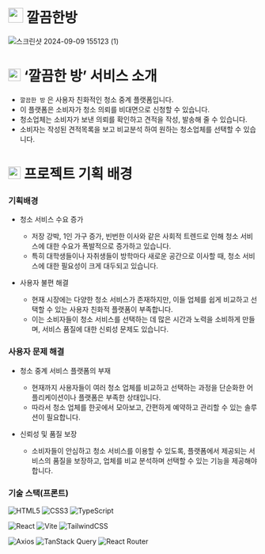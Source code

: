 # <img src="https://www.clean-room.co.kr/assets/icon-Utf2YN7S.png" width="30" height="30"> 깔끔한방
![스크린샷 2024-09-09 155123 (1)](https://github.com/user-attachments/assets/f8f3d809-e4b7-4ae5-a3ba-506c1d1598f5)


# <img src="https://www.clean-room.co.kr/assets/icon-Utf2YN7S.png" width="25" height="25"> ‘깔끔한 방’ 서비스 소개
- `깔끔한 방` 은 사용자 친화적인 청소 중계 플랫폼입니다.
- 이 플랫폼은 소비자가 청소 의뢰를 비대면으로 신청할 수 있습니다.
- 청소업체는 소비자가 보낸 의뢰를 확인하고 견적을 작성, 발송해 줄 수 있습니다.
- 소비자는 작성된 견적목록을 보고 비교분석 하여 원하는 청소업체를 선택할 수 있습니다.



# <img src="https://www.clean-room.co.kr/assets/icon-Utf2YN7S.png" width="25" height="25">  프로젝트 기획 배경
### 기획배경
- 청소 서비스 수요 증가
  - 저장 강박, 1인 가구 증가, 빈번한 이사와 같은 사회적 트렌드로 인해 청소 서비스에 대한 수요가 폭발적으로 증가하고 있습니다. 
  - 특히 대학생들이나 자취생들이 방학마다 새로운 공간으로 이사할 때, 청소 서비스에 대한 필요성이 크게 대두되고 있습니다.

- 사용자 불편 해결
  - 현재 시장에는 다양한 청소 서비스가 존재하지만, 이들 업체를 쉽게 비교하고 선택할 수 있는 사용자 친화적 플랫폼이 부족합니다.
  - 이는 소비자들이 청소 서비스를 선택하는 데 많은 시간과 노력을 소비하게 만들며, 서비스 품질에 대한 신뢰성 문제도 있습니다.


### 사용자 문제 해결
- 청소 중계 서비스 플랫폼의 부재
  - 현재까지 사용자들이 여러 청소 업체를 비교하고 선택하는 과정을 단순화한 어플리케이션이나 플랫폼은 부족한 상태입니다.
  - 따라서 청소 업체를 한곳에서 모아보고, 간편하게 예약하고 관리할 수 있는 솔루션이 필요합니다.

- 신뢰성 및 품질 보장
  - 소비자들이 안심하고 청소 서비스를 이용할 수 있도록, 플랫폼에서 제공되는 서비스의 품질을 보장하고, 업체를 비교 분석하며 선택할 수 있는 기능을 제공해야 합니다.




### 기술 스택(프론트)
![HTML5](https://img.shields.io/badge/html5-E34F26?style=for-the-badge&logo=html5&logoColor=white)
![CSS3](https://img.shields.io/badge/css3-1572B6?style=for-the-badge&logo=css3&logoColor=white)
![TypeScript](https://img.shields.io/badge/typescript-007ACC?style=for-the-badge&logo=typescript&logoColor=white)

![React](https://img.shields.io/badge/react-61DAFB?style=for-the-badge&logo=react&logoColor=black)
![Vite](https://img.shields.io/badge/vite-646CFF?style=for-the-badge&logo=vite&logoColor=white)
![TailwindCSS](https://img.shields.io/badge/tailwindcss-06B6D4?style=for-the-badge&logo=tailwindcss&logoColor=white)

![Axios](https://img.shields.io/badge/axios-5A29E4?style=for-the-badge&logo=axios&logoColor=white)
![TanStack Query](https://img.shields.io/badge/tanstack_query-FF4154?style=for-the-badge&logo=react-query&logoColor=white)
![React Router](https://img.shields.io/badge/react_router-CA4245?style=for-the-badge&logo=react-router&logoColor=white)

